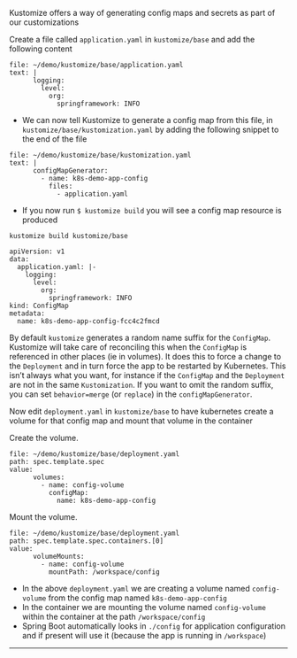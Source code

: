 
Kustomize offers a way of generating config maps and secrets as part of our customizations


Create a file called `application.yaml` in `kustomize/base` and add the following content

```editor:append-lines-to-file
file: ~/demo/kustomize/base/application.yaml
text: |
      logging:
        level:
          org:
            springframework: INFO

```



*   We can now tell Kustomize to generate a config map from this file, in `kustomize/base/kustomization.yaml` by adding the following snippet to the end of the file


```editor:append-lines-to-file
file: ~/demo/kustomize/base/kustomization.yaml
text: |
      configMapGenerator:
        - name: k8s-demo-app-config
          files:
            - application.yaml

```



*   If you now run `$ kustomize build` you will see a config map resource is produced


```execute-1
kustomize build kustomize/base
```

```
apiVersion: v1
data:
  application.yaml: |-
    logging:
      level:
        org:
          springframework: INFO
kind: ConfigMap
metadata:
  name: k8s-demo-app-config-fcc4c2fmcd
```


By default `kustomize` generates a random name suffix for the `ConfigMap`. Kustomize will take care of reconciling this when the `ConfigMap` is referenced in other places (ie in volumes). It does this to force a change to the `Deployment` and in turn force the app to be restarted by Kubernetes. This isn’t always what you want, for instance if the `ConfigMap` and the `Deployment` are not in the same `Kustomization`. If you want to omit the random suffix, you can set `behavior=merge` (or `replace`) in the `configMapGenerator`.



Now edit `deployment.yaml` in `kustomize/base` to have kubernetes create a volume for that config map and mount that volume in the container

Create the volume.
```editor:insert-value-into-yaml
file: ~/demo/kustomize/base/deployment.yaml
path: spec.template.spec
value:
      volumes:
        - name: config-volume
          configMap:
            name: k8s-demo-app-config

```

Mount the volume.
```editor:insert-value-into-yaml
file: ~/demo/kustomize/base/deployment.yaml
path: spec.template.spec.containers.[0]
value:
      volumeMounts:
        - name: config-volume
          mountPath: /workspace/config
```

*   In the above `deployment.yaml` we are creating a volume named `config-volume` from the config map named `k8s-demo-app-config`
*   In the container we are mounting the volume named `config-volume` within the container at the path `/workspace/config`
*   Spring Boot automatically looks in `./config` for application configuration and if present will use it (because the app is running in `/workspace`)



---

